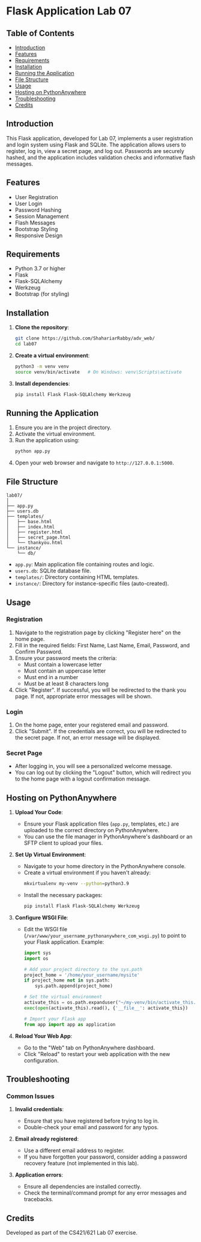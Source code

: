 # Flask Application Lab 07

## Table of Contents

- [Introduction](#introduction)
- [Features](#features)
- [Requirements](#requirements)
- [Installation](#installation)
- [Running the Application](#running-the-application)
- [File Structure](#file-structure)
- [Usage](#usage)
- [Hosting on PythonAnywhere](#hosting-on-pythonanywhere)
- [Troubleshooting](#troubleshooting)
- [Credits](#credits)

## Introduction

This Flask application, developed for Lab 07, implements a user registration and login system using Flask and SQLite. The application allows users to register, log in, view a secret page, and log out. Passwords are securely hashed, and the application includes validation checks and informative flash messages.

## Features

- User Registration
- User Login
- Password Hashing
- Session Management
- Flash Messages
- Bootstrap Styling
- Responsive Design

## Requirements

- Python 3.7 or higher
- Flask
- Flask-SQLAlchemy
- Werkzeug
- Bootstrap (for styling)

## Installation

1. **Clone the repository**:
   ```bash
   git clone https://github.com/ShahariarRabby/adv_web/
   cd lab07
   ```

2. **Create a virtual environment**:
   ```bash
   python3 -m venv venv
   source venv/bin/activate   # On Windows: venv\Scripts\activate
   ```

3. **Install dependencies**:
   ```bash
   pip install Flask Flask-SQLAlchemy Werkzeug
   ```

## Running the Application

1. Ensure you are in the project directory.
2. Activate the virtual environment.
3. Run the application using:
   ```bash
   python app.py
   ```
4. Open your web browser and navigate to `http://127.0.0.1:5000`.

## File Structure

```
lab07/
│
├── app.py
├── users.db
├── templates/
│   ├── base.html
│   ├── index.html
│   ├── register.html
│   ├── secret_page.html
│   └── thankyou.html
└── instance/
    └── db/
```

- `app.py`: Main application file containing routes and logic.
- `users.db`: SQLite database file.
- `templates/`: Directory containing HTML templates.
- `instance/`: Directory for instance-specific files (auto-created).

## Usage

### Registration

1. Navigate to the registration page by clicking "Register here" on the home page.
2. Fill in the required fields: First Name, Last Name, Email, Password, and Confirm Password.
3. Ensure your password meets the criteria:
   - Must contain a lowercase letter
   - Must contain an uppercase letter
   - Must end in a number
   - Must be at least 8 characters long
4. Click "Register". If successful, you will be redirected to the thank you page. If not, appropriate error messages will be shown.

### Login

1. On the home page, enter your registered email and password.
2. Click "Submit". If the credentials are correct, you will be redirected to the secret page. If not, an error message will be displayed.

### Secret Page

- After logging in, you will see a personalized welcome message.
- You can log out by clicking the "Logout" button, which will redirect you to the home page with a logout confirmation message.

## Hosting on PythonAnywhere

1. **Upload Your Code**:
   - Ensure your Flask application files (`app.py`, templates, etc.) are uploaded to the correct directory on PythonAnywhere.
   - You can use the file manager in PythonAnywhere's dashboard or an SFTP client to upload your files.

2. **Set Up Virtual Environment**:
   - Navigate to your home directory in the PythonAnywhere console.
   - Create a virtual environment if you haven't already:
     ```bash
     mkvirtualenv my-venv --python=python3.9
     ```
   - Install the necessary packages:
     ```bash
     pip install Flask Flask-SQLAlchemy Werkzeug
     ```

3. **Configure WSGI File**:
   - Edit the WSGI file (`/var/www/your_username_pythonanywhere_com_wsgi.py`) to point to your Flask application. Example:
     ```python
     import sys
     import os

     # Add your project directory to the sys.path
     project_home = '/home/your_username/mysite'
     if project_home not in sys.path:
         sys.path.append(project_home)

     # Set the virtual environment
     activate_this = os.path.expanduser("~/my-venv/bin/activate_this.py")
     exec(open(activate_this).read(), {'__file__': activate_this})

     # Import your Flask app
     from app import app as application
     ```

4. **Reload Your Web App**:
   - Go to the "Web" tab on PythonAnywhere dashboard.
   - Click "Reload" to restart your web application with the new configuration.

## Troubleshooting

### Common Issues

1. **Invalid credentials**:
   - Ensure that you have registered before trying to log in.
   - Double-check your email and password for any typos.

2. **Email already registered**:
   - Use a different email address to register.
   - If you have forgotten your password, consider adding a password recovery feature (not implemented in this lab).

3. **Application errors**:
   - Ensure all dependencies are installed correctly.
   - Check the terminal/command prompt for any error messages and tracebacks.

## Credits

Developed as part of the CS421/621 Lab 07 exercise.
